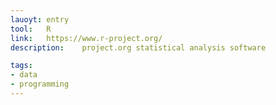 ```yaml
---
lauoyt: entry
tool:	R
link:	https://www.r-project.org/
description:	project.org statistical analysis software

tags:
- data
- programming
---
```

